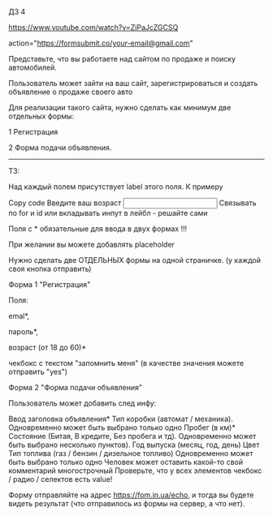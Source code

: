 ДЗ 4

https://www.youtube.com/watch?v=ZiPaJcZGCSQ

action="https://formsubmit.co/your-email@gmail.com"


Представьте, что вы работаете над сайтом по продаже и поиску автомобилей.

Пользователь может зайти на ваш сайт, зарегистрироваться и создать объявление о продаже своего авто

Для реализации такого сайта, нужно сделать как минимум две отдельных формы:

1 Регистрация

2 Форма подачи объявления.

---

ТЗ:

Над каждый полем присутствует label этого поля. К примеру

Copy code
<label>
  Введите ваш возраст
  <input type="number">
</label>
Связывать по for и id или вкладывать инпут в лейбл - решайте сами

Поля с * обязательные для ввода в двух формах !!!

При желании вы можете добавлять placeholder

Нужно сделать две ОТДЕЛЬНЫХ формы на одной страничке. (у каждой своя кнопка отправить)

Форма 1 "Регистрация"

Поля:

emal*,

пароль*,

возраст (от 18 до 60)*

чекбокс с текстом "запомнить меня" (в качестве значения можете отправить "yes")

Форма 2 "Форма подачи объявления"

Пользователь может добавить след инфу:

Ввод заголовка объявления*
Тип коробки (автомат / механика). Одновременно может быть выбрано только одно
Пробег (в км)*
Состояние (Битая, В кредите, Без пробега и тд). Одновременно может быть выбрано несколько пунктов).
Год выпуска (месяц, год, день)
Цвет
Тип топлива (газ / бензин / дизельное топливо) Одновременно может быть выбрано только одно
Человек может оставить какой-то свой комментарий многострочный
Проверьте, что у всех элементов чекбокс / радио / селектов есть value!

Форму отправляйте на адрес https://fom.in.ua/echo, и тогда вы будете видеть результат (что отправилось из формы на сервер, а что нет).